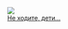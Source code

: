 ![](/books/sf_heroic/Сергей%20Удалин/Не%20ходите,%20дети....jpg)  
[Не ходите, дети...](/books/sf_heroic/Сергей%20Удалин/Не%20ходите,%20дети...)